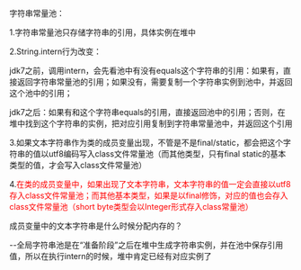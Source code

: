 字符串常量池：

1.字符串常量池只存储字符串的引用，具体实例在堆中

2.String.intern行为改变：

jdk7之前，调用intern，会先看池中有没有equals这个字符串的引用：如果有，直接返回字符串常量池的引用；如果没有，需要复制一个字符串实例到池中，并返回这个池中的引用；

jdk7之后：如果有和这个字符串equals的引用，直接返回池中的引用；否则，在堆中找到这个字符串的实例，把对应引用复制到字符串常量池中，并返回这个引用

3.如果文本字符串作为类的成员变量出现，不管是不是final/static，都会把这个字符串的值以utf8编码写入class文件常量池（而其他类型，只有final static的基本类型的值，才会写入class文件常量池）

4.<font color = "red">在类的成员变量中，如果出现了文本字符串，文本字符串的值一定会直接以utf8存入class文件常量池；而其他基本类型，如果是以final修饰，对应的值也会存入class文件常量池（short byte类型会以Integer形式存入class常量池）</font>





成员变量中的文本字符串是什么时候分配内存的？

--全局字符串池是在“准备阶段”之后在堆中生成字符串实例，并在池中保存引用值，所以在执行intern的时候，堆中肯定已经有对应实例了